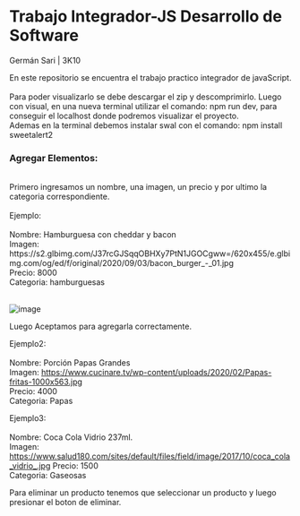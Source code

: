 # Trabajo Integrador-JS Desarrollo de Software 
Germán Sari | 3K10

En este repositorio se encuentra el trabajo practico integrador de javaScript.<br>
<br>
Para poder visualizarlo se debe descargar el zip y descomprimirlo. Luego con visual, en una nueva terminal utilizar el comando: npm run dev, para conseguir el localhost donde podremos visualizar el proyecto.
<br>
Ademas en la terminal debemos instalar swal con el comando: npm install sweetalert2
<br>
### Agregar Elementos:
<br>
Primero ingresamos un nombre, una imagen, un precio y por ultimo la categoria correspondiente. <br>
<br>
Ejemplo: <br>
<br>
Nombre: Hamburguesa con cheddar y bacon <br>
Imagen: https://s2.glbimg.com/J37rcGJSqqOBHXy7PtN1JGOCgww=/620x455/e.glbimg.com/og/ed/f/original/2020/09/03/bacon_burger_-_01.jpg <br>
Precio: 8000 <br>
Categoria: hamburguesas <br>
<br>

![image](https://github.com/user-attachments/assets/6e537a75-38f8-4dcc-abd2-112fe7f5e34b) <br>

Luego Aceptamos para agregarla correctamente. <br>

Ejemplo2:<br>
<br>
Nombre: Porción Papas Grandes <br>
Imagen: https://www.cucinare.tv/wp-content/uploads/2020/02/Papas-fritas-1000x563.jpg <br>
Precio: 4000 <br>
Categoria: Papas <br>

Ejemplo3:<br>
<br>
Nombre: Coca Cola Vidrio 237ml. <br>
Imagen: https://www.salud180.com/sites/default/files/field/image/2017/10/coca_cola_vidrio_.jpg 
Precio: 1500 <br>
Categoria: Gaseosas <br>

Para eliminar un producto tenemos que seleccionar un producto y luego presionar el boton de eliminar. <br>
<br>



